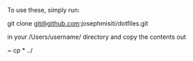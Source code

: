 To use these, simply run:

git clone git@github.com:josephmisiti/dotfiles.git

in your /Users/username/ directory and copy the contents out
	
~ cp * ../
